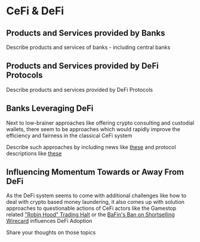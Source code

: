 # CeFi & DeFi

## Products and Services provided by Banks 
Describe products and services of banks - including central banks  


## Products and Services provided by DeFi Protocols 
Describe products and services provided by DeFi Protocols  


## Banks Leveraging DeFi
Next to low-brainer approaches like offering crypto consulting and custodial wallets, there seem to be approaches which would rapidly improve the efficiency and fairness in the classical CeFi system   

Describe such approaches by including news like [these](https://www.coindesk.com/business/2021/09/30/societe-generale-applies-for-20m-makerdao-loan-using-bond-token-collateral/) and protocol descriptions like [these](
https://medium.com/blue-swan-media/what-is-a-cdp-and-how-does-it-benefit-crypto-traders-942765cd02fa)  

## Influencing Momentum Towards or Away From DeFi
As the DeFi system seems to come with additional challenges like how to deal with crypto based money laundering, it also comes up with solution approaches to questionable actions of CeFi actors like 
the Gamestop related ["Robin Hood" Trading Halt](https://www.cnbc.com/2021/02/17/robinhood-faces-lawsuits-after-gamestop-trading-halt.html) or the [BaFin's Ban on Shortselling Wirecard](https://www.ft.com/content/75a94988-2dc4-4bb1-b65d-e744636504cd) influences DeFi Adoption    

Share your thoughts on those topics   
